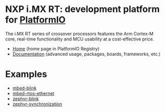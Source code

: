 
# NXP i.MX RT: development platform for [PlatformIO](https://platformio.org)

The i.MX RT series of crossover processors features the Arm Cortex-M core, real-time functionality and MCU usability at a cost-effective price.

* [Home](https://platformio.org/platforms/nxpimxrt) (home page in PlatformIO Registry)
* [Documentation](https://docs.platformio.org/page/platforms/nxpimxrt.html) (advanced usage, packages, boards, frameworks, etc.)

# Examples

* [mbed-blink](https://github.com/platformio/platform-nxpimxrt/tree/master/examples/mbed-blink)
* [mbed-rtos-ethernet](https://github.com/platformio/platform-nxpimxrt/tree/master/examples/mbed-rtos-ethernet)
* [zephyr-blink](https://github.com/platformio/platform-nxpimxrt/tree/master/examples/zephyr-blink)
* [zephyr-synchronization](https://github.com/platformio/platform-nxpimxrt/tree/master/examples/zephyr-synchronization)
